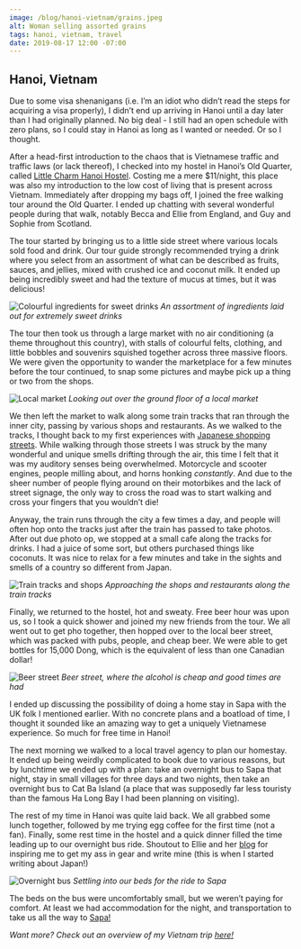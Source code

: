 ```yaml
---
image: /blog/hanoi-vietnam/grains.jpeg
alt: Woman selling assorted grains
tags: hanoi, vietnam, travel
date: 2019-08-17 12:00 -07:00
---
```


## Hanoi, Vietnam

Due to some visa shenanigans (i.e. I’m an idiot who didn’t read the steps for acquiring a visa properly), I didn’t end up arriving in Hanoi until a day later than I had originally planned. No big deal - I still had an open schedule with zero plans, so I could stay in Hanoi as long as I wanted or needed. Or so I thought.

After a head-first introduction to the chaos that is Vietnamese traffic and traffic laws (or lack thereof), I checked into my hostel in Hanoi’s Old Quarter, called [Little Charm Hanoi Hostel](http://littlecharmhanoihostel.com/). Costing me a mere $11/night, this place was also my introduction to the low cost of living that is present across Vietnam. Immediately after dropping my bags off, I joined the free walking tour around the Old Quarter. I ended up chatting with several wonderful people during that walk, notably Becca and Ellie from England, and Guy and Sophie from Scotland.

The tour started by bringing us to a little side street where various locals sold food and drink. Our tour guide strongly recommended trying a drink where you select from an assortment of what can be described as fruits, sauces, and jellies, mixed with crushed ice and coconut milk. It ended up being incredibly sweet and had the texture of mucus at times, but it was delicious!

![Colourful ingredients for sweet drinks](/blog/hanoi-vietnam/drink-stall.jpeg)
*An assortment of ingredients laid out for extremely sweet drinks*

The tour then took us through a large market with no air conditioning (a theme throughout this country), with stalls of colourful felts, clothing, and little bobbles and souvenirs squished together across three massive floors. We were given the opportunity to wander the marketplace for a few minutes before the tour continued, to snap some pictures and maybe pick up a thing or two from the shops.

![Local market](/blog/hanoi-vietnam/market.jpeg)
*Looking out over the ground floor of a local market*

We then left the market to walk along some train tracks that ran through the inner city, passing by various shops and restaurants. As we walked to the tracks, I thought back to my first experiences with [Japanese shopping streets](/post/tokyo-japan). While walking through those streets I was struck by the many wonderful and unique smells drifting through the air, this time I felt that it was my auditory senses being overwhelmed. Motorcycle and scooter engines, people milling about, and horns honking *constantly*. And due to the sheer number of people flying around on their motorbikes and the lack of street signage, the only way to cross the road was to start walking and cross your fingers that you wouldn’t die!

Anyway, the train runs through the city a few times a day, and people will often hop onto the tracks just after the train has passed to take photos. After out due photo op, we stopped at a small cafe along the tracks for drinks. I had a juice of some sort, but others purchased things like coconuts. It was nice to relax for a few minutes and take in the sights and smells of a country so different from Japan.

![Train tracks and shops](/blog/hanoi-vietnam/train-tracks.jpeg)
*Approaching the shops and restaurants along the train tracks*

Finally, we returned to the hostel, hot and sweaty. Free beer hour was upon us, so I took a quick shower and joined my new friends from the tour. We all went out to get pho together, then hopped over to the local beer street, which was packed with pubs, people, and cheap beer. We were able to get bottles for 15,000 Dong, which is the equivalent of less than one Canadian dollar!

![Beer street](/blog/hanoi-vietnam/beer-street.jpeg)
*Beer street, where the alcohol is cheap and good times are had*

I ended up discussing the possibility of doing a home stay in Sapa with the UK folk I mentioned earlier. With no concrete plans and a boatload of time, I thought it sounded like an amazing way to get a uniquely Vietnamese experience. So much for free time in Hanoi!

The next morning we walked to a local travel agency to plan our homestay. It ended up being weirdly complicated to book due to various reasons, but by lunchtime we ended up with a plan: take an overnight bus to Sapa that night, stay in small villages for three days and two nights, then take an overnight bus to Cat Ba Island (a place that was supposedly far less touristy than the famous Ha Long Bay I had been planning on visiting).

The rest of my time in Hanoi was quite laid back. We all grabbed some lunch together, followed by me trying egg coffee for the first time (not a fan). Finally, some rest time in the hostel and a quick dinner filled the time leading up to our overnight bus ride. Shoutout to Ellie and her [blog](https://theseatraveldiary.wordpress.com/) for inspiring me to get my ass in gear and write mine (this is when I started writing about Japan!)

![Overnight bus](/blog/hanoi-vietnam/bus.jpeg)
*Settling into our beds for the ride to Sapa*

The beds on the bus were uncomfortably small, but we weren’t paying for comfort. At least we had accommodation for the night, and transportation to take us all the way to [Sapa!](/post/sapa-vietnam)

*Want more? Check out an overview of my Vietnam trip [here!](/post/vietnam-timeless-charm)*
